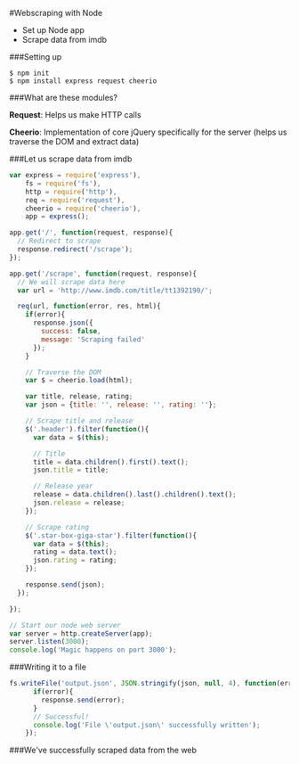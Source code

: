 #Webscraping with Node

- Set up Node app
- Scrape data from imdb

###Setting up

	$ npm init
	$ npm install express request cheerio

###What are these modules?

**Request**: Helps us make HTTP calls

**Cheerio**: Implementation of core jQuery specifically for the server (helps us traverse the DOM and extract data)

###Let us scrape data from imdb

```javascript
var express = require('express'),
    fs = require('fs'),
    http = require('http'),
    req = require('request'),
    cheerio = require('cheerio'),
    app = express();

app.get('/', function(request, response){
  // Redirect to scrape
  response.redirect('/scrape');
});

app.get('/scrape', function(request, response){
  // We will scrape data here
  var url = 'http://www.imdb.com/title/tt1392190/';

  req(url, function(error, res, html){
    if(error){
      response.json({
        success: false,
        message: 'Scraping failed'
      });
    }

    // Traverse the DOM
    var $ = cheerio.load(html);

    var title, release, rating;
    var json = {title: '', release: '', rating: ''};

    // Scrape title and release
    $('.header').filter(function(){
      var data = $(this);

      // Title
      title = data.children().first().text();
      json.title = title;

      // Release year
      release = data.children().last().children().text();
      json.release = release;
    });

    // Scrape rating
    $('.star-box-giga-star').filter(function(){
      var data = $(this);
      rating = data.text();
      json.rating = rating;
    });

    response.send(json);
  });

});

// Start our node web server
var server = http.createServer(app);
server.listen(3000);
console.log('Magic happens on port 3000');
```

###Writing it to a file

```javascript
fs.writeFile('output.json', JSON.stringify(json, null, 4), function(error){
      if(error){
        response.send(error);
      }
      // Successful!
      console.log('File \'output.json\' successfully written');
    });

```

###We've successfully scraped data from the web